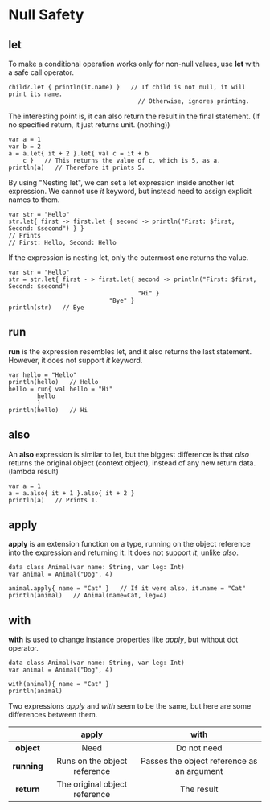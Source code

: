# Null Safety
## let
To make a conditional operation works only for non-null values, use **let** with a safe call operator.

    child?.let { println(it.name) }   // If child is not null, it will print its name.
                                        // Otherwise, ignores printing.
                                        
The interesting point is, it can also return the result in the final statement. (If no specified return, it just returns unit. (nothing))

    var a = 1
    var b = 2
    a = a.let{ it + 2 }.let{ val c = it + b
        c }   // This returns the value of c, which is 5, as a.
    println(a)   // Therefore it prints 5.

By using "Nesting let", we can set a let expression inside another let expression. We cannot use *it* keyword, but instead need to assign explicit names to them.

    var str = "Hello"
    str.let{ first -> first.let { second -> println("First: $first, Second: $second") } }
    // Prints
    // First: Hello, Second: Hello

If the expression is nesting let, only the outermost one returns the value.

    var str = "Hello"
    str = str.let{ first - > first.let{ second -> println("First: $first, Second: $second")
                                        "Hi" }
                                "Bye" }
    println(str)   // Bye                                
                                
## run
**run** is the expression resembles let, and it also returns the last statement. However, it does not support *it* keyword.

    var hello = "Hello"
    println(hello)   // Hello
    hello = run{ val hello = "Hi"
            hello
            }
    println(hello)   // Hi

## also
An **also** expression is similar to let, but the biggest difference is that *also* returns the original object (context object), instead of any new return data. (lambda result)

    var a = 1
    a = a.also{ it + 1 }.also{ it + 2 }
    println(a)   // Prints 1.

## apply
**apply** is an extension function on a type, running on the object reference into the expression and returning it. It does not support *it*, unlike *also*.

    data class Animal(var name: String, var leg: Int)
    var animal = Animal("Dog", 4)
    
    animal.apply{ name = "Cat" }   // If it were also, it.name = "Cat"
    println(animal)   // Animal(name=Cat, leg=4)

## with
**with** is used to change instance properties like *apply*, but without dot operator.

    data class Animal(var name: String, var leg: Int)
    var animal = Animal("Dog", 4)
    
    with(animal){ name = "Cat" }
    println(animal)

Two expressions *apply* and *with* seem to be the same, but here are some differences between them.

| | apply | with |
| :-: | :-: | :-: |
| **object** | Need | Do not need |
| **running** | Runs on the object reference | Passes the object reference as an argument |
| **return** | The original object reference | The result |
